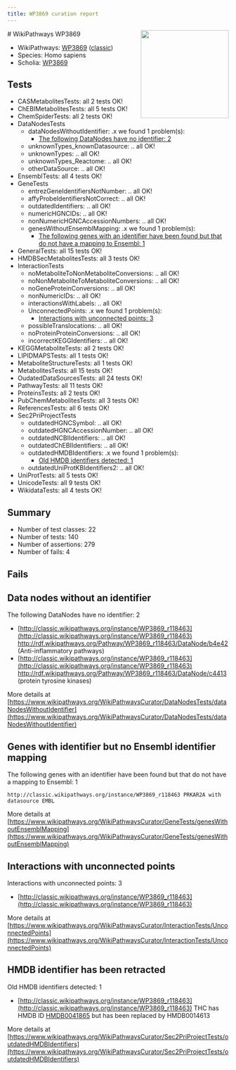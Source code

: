 ```yaml
---
title: WP3869 curation report
---
```


<img style="float: right; width: 200px" src="https://upload.wikimedia.org/wikipedia/commons/thumb/8/83/Wplogo_with_text_500.png/640px-Wplogo_with_text_500.png" />
# WikiPathways WP3869

* WikiPathways: [WP3869](https://wikipathways.org/pathways/WP3869) ([classic](https://classic.wikipathways.org/instance/WP3869))
* Species: Homo sapiens
* Scholia: [WP3869](https://scholia.toolforge.org/wikipathways/WP3869)
## Tests
* CASMetabolitesTests: all 2 tests OK!
* ChEBIMetabolitesTests: all 5 tests OK!
* ChemSpiderTests: all 2 tests OK!
* DataNodesTests
    * dataNodesWithoutIdentifier: .x we found 1 problem(s):
        * [The following DataNodes have no identifier: 2](#d2d32fa1)
    * unknownTypes_knownDatasource: .. all OK!
    * unknownTypes: .. all OK!
    * unknownTypes_Reactome: .. all OK!
    * otherDataSource: .. all OK!
* EnsemblTests: all 4 tests OK!
* GeneTests
    * entrezGeneIdentifiersNotNumber: .. all OK!
    * affyProbeIdentifiersNotCorrect: .. all OK!
    * outdatedIdentifiers: .. all OK!
    * numericHGNCIDs: .. all OK!
    * nonNumericHGNCAccessionNumbers: .. all OK!
    * genesWithoutEnsemblMapping: .x we found 1 problem(s):
        * [The following genes with an identifier have been found but that do not have a mapping to Ensembl: 1](#40286d83)
* GeneralTests: all 15 tests OK!
* HMDBSecMetabolitesTests: all 3 tests OK!
* InteractionTests
    * noMetaboliteToNonMetaboliteConversions: .. all OK!
    * noNonMetaboliteToMetaboliteConversions: .. all OK!
    * noGeneProteinConversions: .. all OK!
    * nonNumericIDs: .. all OK!
    * interactionsWithLabels: .. all OK!
    * UnconnectedPoints: .x we found 1 problem(s):
        * [Interactions with unconnected points: 3](#35a61adb)
    * possibleTranslocations: .. all OK!
    * noProteinProteinConversions: .. all OK!
    * incorrectKEGGIdentifiers: .. all OK!
* KEGGMetaboliteTests: all 2 tests OK!
* LIPIDMAPSTests: all 1 tests OK!
* MetaboliteStructureTests: all 1 tests OK!
* MetabolitesTests: all 15 tests OK!
* OudatedDataSourcesTests: all 24 tests OK!
* PathwayTests: all 11 tests OK!
* ProteinsTests: all 2 tests OK!
* PubChemMetabolitesTests: all 3 tests OK!
* ReferencesTests: all 6 tests OK!
* Sec2PriProjectTests
    * outdatedHGNCSymbol: .. all OK!
    * outdatedHGNCAccessionNumber: .. all OK!
    * outdatedNCBIIdentifiers: .. all OK!
    * outdatedChEBIIdentifiers: .. all OK!
    * outdatedHMDBIdentifiers: .x we found 1 problem(s):
        * [Old HMDB identifiers detected: 1](#62c83a00)
    * outdatedUniProtKBIdentifiers2: .. all OK!
* UniProtTests: all 5 tests OK!
* UnicodeTests: all 9 tests OK!
* WikidataTests: all 4 tests OK!


## Summary

* Number of test classes: 22
* Number of tests: 140
* Number of assertions: 279
* Number of fails: 4

## Fails

<a name="d2d32fa1" />

## Data nodes without an identifier

The following DataNodes have no identifier: 2

* [http://classic.wikipathways.org/instance/WP3869_r118463](http://classic.wikipathways.org/instance/WP3869_r118463) http://rdf.wikipathways.org/Pathway/WP3869_r118463/DataNode/b4e42 (Anti-inflammatory pathways)
* [http://classic.wikipathways.org/instance/WP3869_r118463](http://classic.wikipathways.org/instance/WP3869_r118463) http://rdf.wikipathways.org/Pathway/WP3869_r118463/DataNode/c4413 (protein tyrosine kinases)


More details at [https://www.wikipathways.org/WikiPathwaysCurator/DataNodesTests/dataNodesWithoutIdentifier](https://www.wikipathways.org/WikiPathwaysCurator/DataNodesTests/dataNodesWithoutIdentifier)

<a name="40286d83" />

## Genes with identifier but no Ensembl identifier mapping

The following genes with an identifier have been found but that do not have a mapping to Ensembl: 1
```
http://classic.wikipathways.org/instance/WP3869_r118463 PRKAR2A with datasource EMBL
```

More details at [https://www.wikipathways.org/WikiPathwaysCurator/GeneTests/genesWithoutEnsemblMapping](https://www.wikipathways.org/WikiPathwaysCurator/GeneTests/genesWithoutEnsemblMapping)

<a name="35a61adb" />

## Interactions with unconnected points

Interactions with unconnected points: 3

* [http://classic.wikipathways.org/instance/WP3869_r118463](http://classic.wikipathways.org/instance/WP3869_r118463)


More details at [https://www.wikipathways.org/WikiPathwaysCurator/InteractionTests/UnconnectedPoints](https://www.wikipathways.org/WikiPathwaysCurator/InteractionTests/UnconnectedPoints)

<a name="62c83a00" />

## HMDB identifier has been retracted

Old HMDB identifiers detected: 1

* [http://classic.wikipathways.org/instance/WP3869_r118463](http://classic.wikipathways.org/instance/WP3869_r118463) THC has HMDB ID [HMDB0041865](https://bioregistry.io/hmdb:HMDB0041865) but has been replaced by HMDB0014613


More details at [https://www.wikipathways.org/WikiPathwaysCurator/Sec2PriProjectTests/outdatedHMDBIdentifiers](https://www.wikipathways.org/WikiPathwaysCurator/Sec2PriProjectTests/outdatedHMDBIdentifiers)


